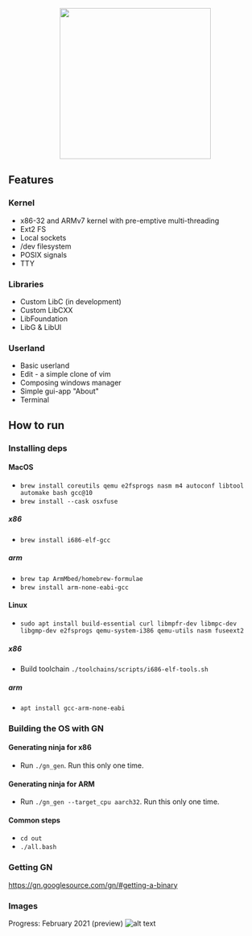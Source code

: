 <p align="center">
<img src="https://raw.githubusercontent.com/nimelehin/oneOS/master/assets/banner/banner_opac.png" width="300">
</p>

## Features
### Kernel
* x86-32 and ARMv7 kernel with pre-emptive multi-threading
* Ext2 FS
* Local sockets
* /dev filesystem
* POSIX signals
* TTY

### Libraries
* Custom LibC (in development)
* Custom LibCXX
* LibFoundation
* LibG & LibUI

### Userland
* Basic userland
* Edit - a simple clone of vim
* Composing windows manager
* Simple gui-app "About"
* Terminal

## How to run
### Installing deps
#### MacOS
* `brew install coreutils qemu e2fsprogs nasm m4 autoconf libtool automake bash gcc@10`
* `brew install --cask osxfuse`
##### x86
* `brew install i686-elf-gcc`
##### arm
* `brew tap ArmMbed/homebrew-formulae`
* `brew install arm-none-eabi-gcc`
#### Linux
* `sudo apt install build-essential curl libmpfr-dev libmpc-dev libgmp-dev e2fsprogs qemu-system-i386 qemu-utils nasm fuseext2`
##### x86
* Build toolchain `./toolchains/scripts/i686-elf-tools.sh`
##### arm
* `apt install gcc-arm-none-eabi`

### Building the OS with GN
#### Generating ninja for x86
* Run `./gn_gen`. Run this only one time.
#### Generating ninja for ARM
* Run `./gn_gen --target_cpu aarch32`. Run this only one time.
#### Common steps
* `cd out`
* `./all.bash`

### Getting GN
https://gn.googlesource.com/gn/#getting-a-binary

### Images
Progress: February 2021 (preview)
![alt text](https://raw.githubusercontent.com/nimelehin/oneOS/master/assets/images/progress_21_02.png)
